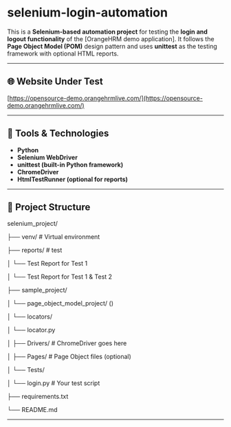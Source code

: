 # selenium-login-automation

This is a **Selenium-based automation project** for testing the **login and logout functionality** of the [OrangeHRM demo application].
It follows the **Page Object Model (POM)** design pattern and uses **unittest** as the testing framework with optional HTML reports.


---

## 🌐 Website Under Test

[https://opensource-demo.orangehrmlive.com/](https://opensource-demo.orangehrmlive.com/)

---

## 🧰 Tools & Technologies

- **Python**
- **Selenium WebDriver**
- **unittest (built-in Python framework)**
- **ChromeDriver**
- **HtmlTestRunner (optional for reports)**

---

## 📁 Project Structure

selenium_project/

├── venv/ # Virtual environment

├── reports/ # test

│ └── Test Report for Test 1

│ └── Test Report for Test 1 & Test 2

├── sample_project/

│ └── page_object_model_project/   ()

│ └── locators/

│ └── locator.py

│ ├── Drivers/ # ChromeDriver goes here

│ ├── Pages/ # Page Object files (optional)

│ └── Tests/

│ └── login.py # Your test script

├── requirements.txt

└── README.md

---
